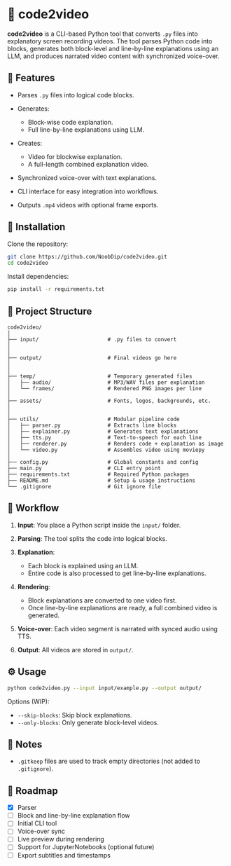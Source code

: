 # 🎥 code2video

**code2video** is a CLI-based Python tool that converts `.py` files into explanatory screen recording videos. The tool parses Python code into blocks, generates both block-level and line-by-line explanations using an LLM, and produces narrated video content with synchronized voice-over.

## 🔧 Features

* Parses `.py` files into logical code blocks.
* Generates:

  * Block-wise code explanation.
  * Full line-by-line explanations using LLM.
* Creates:

  * Video for blockwise explanation.
  * A full-length combined explanation video.
* Synchronized voice-over with text explanations.
* CLI interface for easy integration into workflows.
* Outputs `.mp4` videos with optional frame exports.

## 🚀 Installation

Clone the repository:

```bash
git clone https://github.com/NoobDip/code2video.git
cd code2video
```

Install dependencies:

```bash
pip install -r requirements.txt
```

## 📁 Project Structure

```
code2video/
│
├── input/                      # .py files to convert
│   
│
├── output/                     # Final videos go here
│   
│
├── temp/                       # Temporary generated files
│   ├── audio/                  # MP3/WAV files per explanation
│   └── frames/                 # Rendered PNG images per line
│
├── assets/                     # Fonts, logos, backgrounds, etc.
│   
│
├── utils/                      # Modular pipeline code
│   ├── parser.py               # Extracts line blocks
│   ├── explainer.py            # Generates text explanations
│   ├── tts.py                  # Text-to-speech for each line
│   ├── renderer.py             # Renders code + explanation as image
│   └── video.py                # Assembles video using moviepy
│
├── config.py                   # Global constants and config
├── main.py                     # CLI entry point
├── requirements.txt            # Required Python packages
├── README.md                   # Setup & usage instructions
└── .gitignore                  # Git ignore file
```

## 🧠 Workflow

1. **Input**: You place a Python script inside the `input/` folder.
2. **Parsing**: The tool splits the code into logical blocks.
3. **Explanation**:

   * Each block is explained using an LLM.
   * Entire code is also processed to get line-by-line explanations.
4. **Rendering**:

   * Block explanations are converted to one video first.
   * Once line-by-line explanations are ready, a full combined video is generated.
5. **Voice-over**: Each video segment is narrated with synced audio using TTS.
6. **Output**: All videos are stored in `output/`.

## ⚙️ Usage

```bash
python code2video.py --input input/example.py --output output/
```

Options (WIP):

* `--skip-blocks`: Skip block explanations.
* `--only-blocks`: Only generate block-level videos.

## 🧪 Notes

* `.gitkeep` files are used to track empty directories (not added to `.gitignore`).

## 📌 Roadmap

* [x] Parser
* [ ] Block and line-by-line explanation flow
* [ ] Initial CLI tool
* [ ] Voice-over sync
* [ ] Live preview during rendering
* [ ] Support for JupyterNotebooks (optional future)
* [ ] Export subtitles and timestamps